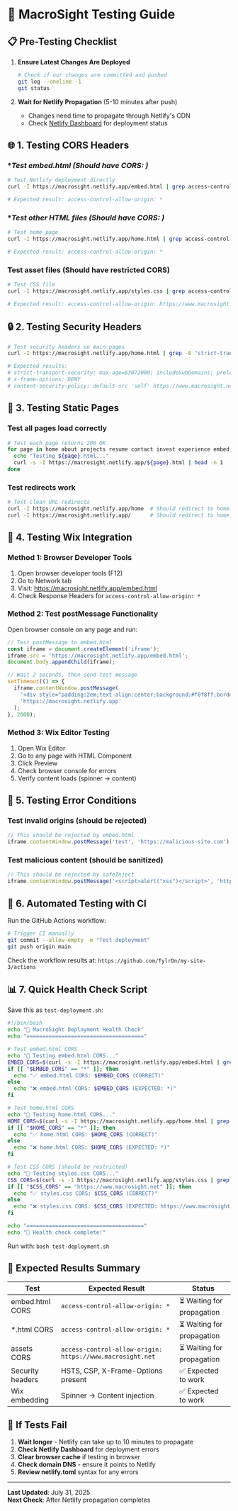 # 🧪 MacroSight Testing Guide

## 📋 **Pre-Testing Checklist**

1. **Ensure Latest Changes Are Deployed**
   ```bash
   # Check if our changes are committed and pushed
   git log --oneline -1
   git status
   ```

2. **Wait for Netlify Propagation** (5-10 minutes after push)
   - Changes need time to propagate through Netlify's CDN
   - Check [Netlify Dashboard](https://app.netlify.com) for deployment status

## 🌐 **1. Testing CORS Headers**

### **Test embed.html (Should have CORS: *)**
```bash
# Test Netlify deployment directly
curl -I https://macrosight.netlify.app/embed.html | grep access-control-allow-origin

# Expected result: access-control-allow-origin: *
```

### **Test other HTML files (Should have CORS: *)**
```bash
# Test home page
curl -I https://macrosight.netlify.app/home.html | grep access-control-allow-origin

# Expected result: access-control-allow-origin: *
```

### **Test asset files (Should have restricted CORS)**
```bash
# Test CSS file
curl -I https://macrosight.netlify.app/styles.css | grep access-control-allow-origin

# Expected result: access-control-allow-origin: https://www.macrosight.net
```

## 🔒 **2. Testing Security Headers**

```bash
# Test security headers on main pages
curl -I https://macrosight.netlify.app/home.html | grep -E "strict-transport-security|x-frame-options|content-security-policy"

# Expected results:
# strict-transport-security: max-age=63072000; includeSubDomains; preload
# x-frame-options: DENY
# content-security-policy: default-src 'self' https://www.macrosight.net https://macrosight.netlify.app
```

## 📱 **3. Testing Static Pages**

### **Test all pages load correctly**
```bash
# Test each page returns 200 OK
for page in home about projects resume contact invest experience embed; do
  echo "Testing ${page}.html..."
  curl -s -I https://macrosight.netlify.app/${page}.html | head -n 1
done
```

### **Test redirects work**
```bash
# Test clean URL redirects
curl -I https://macrosight.netlify.app/home  # Should redirect to home.html
curl -I https://macrosight.netlify.app/      # Should redirect to home.html
```

## 🎯 **4. Testing Wix Integration**

### **Method 1: Browser Developer Tools**
1. Open browser developer tools (F12)
2. Go to Network tab
3. Visit: https://macrosight.netlify.app/embed.html
4. Check Response Headers for `access-control-allow-origin: *`

### **Method 2: Test postMessage Functionality**
Open browser console on any page and run:
```javascript
// Test postMessage to embed.html
const iframe = document.createElement('iframe');
iframe.src = 'https://macrosight.netlify.app/embed.html';
document.body.appendChild(iframe);

// Wait 2 seconds, then send test message
setTimeout(() => {
  iframe.contentWindow.postMessage(
    '<div style="padding:2em;text-align:center;background:#f0f8ff;border:2px solid #0084ff;border-radius:8px;"><h2>🎉 Test Successful!</h2><p>postMessage integration is working correctly.</p></div>',
    'https://macrosight.netlify.app'
  );
}, 2000);
```

### **Method 3: Wix Editor Testing**
1. Open Wix Editor
2. Go to any page with HTML Component
3. Click Preview
4. Check browser console for errors
5. Verify content loads (spinner → content)

## 🚨 **5. Testing Error Conditions**

### **Test invalid origins (should be rejected)**
```javascript
// This should be rejected by embed.html
iframe.contentWindow.postMessage('test', 'https://malicious-site.com');
```

### **Test malicious content (should be sanitized)**
```javascript
// This should be rejected by safeInject
iframe.contentWindow.postMessage('<script>alert("xss")</script>', 'https://macrosight.netlify.app');
```

## 🔧 **6. Automated Testing with CI**

Run the GitHub Actions workflow:
```bash
# Trigger CI manually
git commit --allow-empty -m "Test deployment"
git push origin main
```

Check the workflow results at:
`https://github.com/TylrDn/my-site-3/actions`

## 📊 **7. Quick Health Check Script**

Save this as `test-deployment.sh`:
```bash
#!/bin/bash
echo "🧪 MacroSight Deployment Health Check"
echo "====================================="

# Test embed.html CORS
echo "📍 Testing embed.html CORS..."
EMBED_CORS=$(curl -s -I https://macrosight.netlify.app/embed.html | grep -i access-control-allow-origin | cut -d' ' -f2-)
if [[ "$EMBED_CORS" == "*" ]]; then
  echo "✅ embed.html CORS: $EMBED_CORS (CORRECT)"
else
  echo "❌ embed.html CORS: $EMBED_CORS (EXPECTED: *)"
fi

# Test home.html CORS  
echo "📍 Testing home.html CORS..."
HOME_CORS=$(curl -s -I https://macrosight.netlify.app/home.html | grep -i access-control-allow-origin | cut -d' ' -f2-)
if [[ "$HOME_CORS" == "*" ]]; then
  echo "✅ home.html CORS: $HOME_CORS (CORRECT)"
else
  echo "❌ home.html CORS: $HOME_CORS (EXPECTED: *)"
fi

# Test CSS CORS (should be restricted)
echo "📍 Testing styles.css CORS..."
CSS_CORS=$(curl -s -I https://macrosight.netlify.app/styles.css | grep -i access-control-allow-origin | cut -d' ' -f2-)
if [[ "$CSS_CORS" == "https://www.macrosight.net" ]]; then
  echo "✅ styles.css CORS: $CSS_CORS (CORRECT)"
else
  echo "❌ styles.css CORS: $CSS_CORS (EXPECTED: https://www.macrosight.net)"
fi

echo "====================================="
echo "🏁 Health check complete!"
```

Run with: `bash test-deployment.sh`

## 🎯 **Expected Results Summary**

| Test | Expected Result | Status |
|------|----------------|--------|
| embed.html CORS | `access-control-allow-origin: *` | ⏳ Waiting for propagation |
| *.html CORS | `access-control-allow-origin: *` | ⏳ Waiting for propagation |
| assets CORS | `access-control-allow-origin: https://www.macrosight.net` | ⏳ Waiting for propagation |
| Security headers | HSTS, CSP, X-Frame-Options present | ✅ Expected to work |
| Wix embedding | Spinner → Content injection | ✅ Expected to work |

## 🔄 **If Tests Fail**

1. **Wait longer** - Netlify can take up to 10 minutes to propagate
2. **Check Netlify Dashboard** for deployment errors
3. **Clear browser cache** if testing in browser
4. **Check domain DNS** - ensure it points to Netlify
5. **Review netlify.toml** syntax for any errors

---
**Last Updated**: July 31, 2025  
**Next Check**: After Netlify propagation completes
